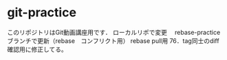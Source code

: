 ﻿# git-practice
このリポジトリはGit動画講座用です．
ローカルリポで変更　
rebase-practiceブランチで更新（rebase　コンフリクト用）
rebase pull用
76．tag同士のdiff確認用に修正してる。